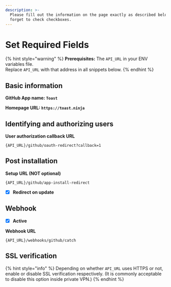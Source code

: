 ```yaml
---
description: >-
  Please fill out the information on the page exactly as described below. Don't
  forget to check checkboxes.
---
```


# Set Required Fields

{% hint style="warning" %}
**Prerequisites:** The `API_URL` in your ENV variables file.  
Replace `API_URL` with that address in all snippets below.
{% endhint %}

## Basic information

**GitHub App name: `Toast`**

**Homepage URL: `https://toast.ninja`**

## Identifying and authorizing users

**User authorization callback URL**

```text
{API_URL}/github/oauth-redirect?callback=1
```

## **Post installation**

**Setup URL \(NOT optional\)**

```text
{API_URL}/github/app-install-redirect
```

* [x] **Redirect on update**

## Webhook

* [x] **Active**

**Webhook URL**

```text
{API_URL}/webhooks/github/catch
```

## **SSL verification**

{% hint style="info" %}
Depending on whether `API_URL` uses HTTPS or not, enable or disable SSL verification respectively. \(It is commonly acceptable to disable this option inside private VPN.\)
{% endhint %}

